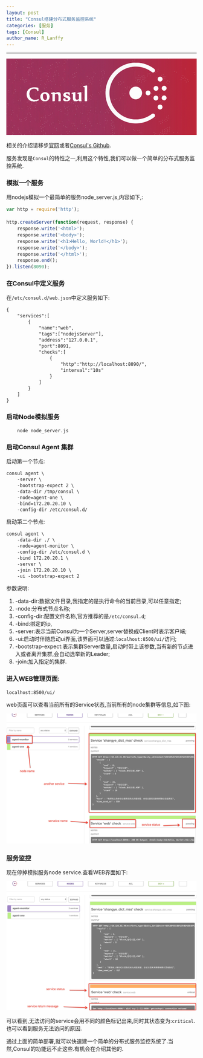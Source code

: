 ```yaml
---
layout: post
title: "Consul搭建分布式服务监控系统"
categories: [服务]
tags: [Consul]
author_name: R_Lanffy
---
```

---

![consul](/images/posts/2016/github_blog_consul.jpg)

相关的介绍请移步[官网](https://www.consul.io/)或者[Consul's Github](https://github.com/hashicorp/consul).

服务发现是``Consul``的特性之一,利用这个特性,我们可以做一个简单的分布式服务监控系统.

### 模拟一个服务

用nodejs模拟一个最简单的服务node_server.js,内容如下,:

```js
var http = require('http');

http.createServer(function(request, response) {
    response.write('<html>');
    response.write('<body>');
    response.write('<h1>Hello, World!</h1>');
    response.write('</body>');
    response.write('</html>');
    response.end();
}).listen(8090);
```

### 在Consul中定义服务

在``/etc/consul.d/web.json``中定义服务如下:

```josn
{
    "services":[
        {
            "name":"web",
            "tags":["nodejsServer"],
            "address":"127.0.0.1",
            "port":8091,
            "checks":[
                {
                    "http":"http://localhost:8090/",
                    "interval":"10s"
                }
            ]
        }
    ]
}
```

### 启动Node模拟服务

        node node_server.js

### 启动Consul Agent 集群

启动第一个节点:

    consul agent \
        -server \
        -bootstrap-expect 2 \
        -data-dir /tmp/consul \
        -node=agent-one \
        -bind=172.20.20.10 \
        -config-dir /etc/consul.d/

启动第二个节点:

    consul agent \
        -data-dir ./ \
        -node=agent-monitor \
        -config-dir /etc/consul.d \
        -bind 172.20.20.1 \
        -server \
        -join 172.20.20.10 \
        -ui -bootstrap-expect 2
        

参数说明:

1. -data-dir:数据文件目录,我指定的是执行命令的当前目录,可以任意指定;
2. -node:分布式节点名称;
3. -config-dir:配置文件名称,官方推荐的是``/etc/consul.d``;
4. -bind:绑定的ip,
5. -server:表示当前Consul为一个Server,server替换成Client时表示客户端;
6. -ui:启动时伴随启动ui界面,该界面可以通过:``localhost:8500/ui/``访问;
7. -bootstrap-expect:表示集群Server数量,启动时带上该参数,当有新的节点进入或者离开集群,会自动选举新的Leader;
8. -join:加入指定的集群.

### 进入WEB管理页面:

``localhost:8500/ui/``

web页面可以查看当前所有的Service状态,当前所有的node集群等信息,如下图:


![consul ui](/images/posts/2016/github_blog_service.png)


### 服务监控

现在停掉模拟服务node service.查看WEB界面如下:


![consul service error ui](/images/posts/2016/github_blog_service_error.png)


可以看到,无法访问的service会用不同的颜色标记出来,同时其状态变为:``critical``.也可以看到服务无法访问的原因.

通过上面的简单部署,就可以快速建一个简单的分布式服务监控系统了.当然,Consul的功能远不止这些.有机会在介绍其他的.





